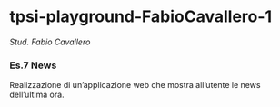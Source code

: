 # tpsi-playground-FabioCavallero-1

_Stud. Fabio Cavallero_

### Es.7 News

Realizzazione di un’applicazione web che mostra all’utente le news dell’ultima ora.